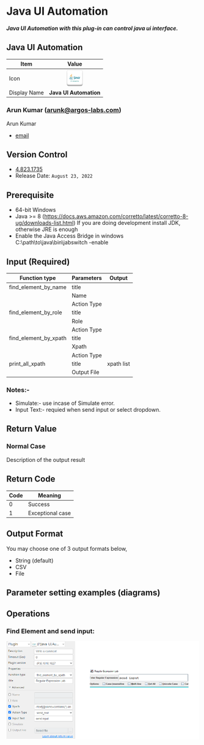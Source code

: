 # Java UI Automation

***Java UI Automation with this plug-in can control java ui interface.***


## Java UI Automation
| Item         |              Value               |
|--------------|:--------------------------------:|
| Icon         | ![Java UI Automation](icon.png)  |
| Display Name |      **Java UI Automation**      |

### Arun Kumar (arunk@argos-labs.com)

Arun Kumar
* [email](mailto:arunk@argos-labs.com) 
 
## Version Control 
* [4.823.1735](setup.yaml)
* Release Date: `August 23, 2022`

## Prerequisite
* 64-bit Windows
* Java >= 8 (https://docs.aws.amazon.com/corretto/latest/corretto-8-ug/downloads-list.html) If you are doing development install JDK, otherwise JRE is enough
* Enable the Java Access Bridge in windows <br> C:\path\to\java\bin\jabswitch -enable

## Input (Required)
| Function type             | Parameters   | Output     |
|---------------------------|--------------|------------|
| find_element_by_name      | title        |            |
|                           | Name         |            |
|                           | Action Type  |            |
| find_element_by_role      | title        |            |
|                           | Role         |            |
|                           | Action Type  |            |
| find_element_by_xpath     | title        |            |
|                           | Xpath        |            |
|                           | Action Type  |            |
| print_all_xpath           | title        | xpath list |
|                           | Output File  |            |



### Notes:-
<ul>
    <li> Simulate:- use incase of Simulate error. </li>
    <li> Input Text:- requied when send input or select dropdown. </li>
</ul>

## Return Value

### Normal Case
Description of the output result

## Return Code
| Code | Meaning                      |
|------|------------------------------|
| 0    | Success                      |
| 1    | Exceptional case             |

## Output Format
You may choose one of 3 output formats below,

<ul>
  <li>String (default)</li>
  <li>CSV</li>
  <li>File</li>
</ul>  


## Parameter setting examples (diagrams)

## Operations


### Find Element and send input:


![Java UI Automation Input Data](README_1.png)

